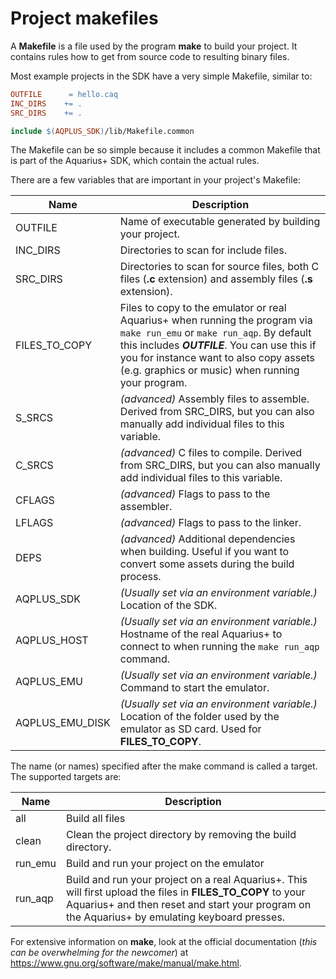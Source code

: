 # Project makefiles

A **Makefile** is a file used by the program **make** to build your project. It contains rules how to get from source code to resulting binary files.

Most example projects in the SDK have a very simple Makefile, similar to:

```makefile
OUTFILE      = hello.caq
INC_DIRS    += .
SRC_DIRS    += .

include $(AQPLUS_SDK)/lib/Makefile.common
```

The Makefile can be so simple because it includes a common Makefile that is part of the Aquarius+ SDK, which contain the actual rules.

There are a few variables that are important in your project's Makefile:

| Name            | Description                                                                                                                                                                                                                                                              |
| --------------- | ------------------------------------------------------------------------------------------------------------------------------------------------------------------------------------------------------------------------------------------------------------------------ |
| OUTFILE         | Name of executable generated by building your project.                                                                                                                                                                                                                   |
| INC_DIRS        | Directories to scan for include files.                                                                                                                                                                                                                                   |
| SRC_DIRS        | Directories to scan for source files, both C files (**.c** extension) and assembly files (**.s** extension).                                                                                                                                                             |
| FILES_TO_COPY   | Files to copy to the emulator or real Aquarius+ when running the program via `make run_emu` or `make run_aqp`. By default this includes **_OUTFILE_**. You can use this if you for instance want to also copy assets (e.g. graphics or music) when running your program. |
| S_SRCS          | _(advanced)_ Assembly files to assemble. Derived from SRC_DIRS, but you can also manually add individual files to this variable.                                                                                                                                         |
| C_SRCS          | _(advanced)_ C files to compile. Derived from SRC_DIRS, but you can also manually add individual files to this variable.                                                                                                                                                 |
| CFLAGS          | _(advanced)_ Flags to pass to the assembler.                                                                                                                                                                                                                             |
| LFLAGS          | _(advanced)_ Flags to pass to the linker.                                                                                                                                                                                                                                |
| DEPS            | _(advanced)_ Additional dependencies when building. Useful if you want to convert some assets during the build process.                                                                                                                                                  |
| AQPLUS_SDK      | _(Usually set via an environment variable.)_ Location of the SDK.                                                                                                                                                                                                        |
| AQPLUS_HOST     | _(Usually set via an environment variable.)_ Hostname of the real Aquarius+ to connect to when running the `make run_aqp` command.                                                                                                                                       |
| AQPLUS_EMU      | _(Usually set via an environment variable.)_ Command to start the emulator.                                                                                                                                                                                              |
| AQPLUS_EMU_DISK | _(Usually set via an environment variable.)_ Location of the folder used by the emulator as SD card. Used for **FILES_TO_COPY**.                                                                                                                                         |

The name (or names) specified after the make command is called a target. The supported targets are:

| Name    | Description                                                                                                                                                                                                   |
| ------- | ------------------------------------------------------------------------------------------------------------------------------------------------------------------------------------------------------------- |
| all     | Build all files                                                                                                                                                                                               |
| clean   | Clean the project directory by removing the build directory.                                                                                                                                                  |
| run_emu | Build and run your project on the emulator                                                                                                                                                                    |
| run_aqp | Build and run your project on a real Aquarius+. This will first upload the files in **FILES_TO_COPY** to your Aquarius+ and then reset and start your program on the Aquarius+ by emulating keyboard presses. |

For extensive information on **make**, look at the official documentation (*this can be overwhelming for the newcomer*) at https://www.gnu.org/software/make/manual/make.html.
